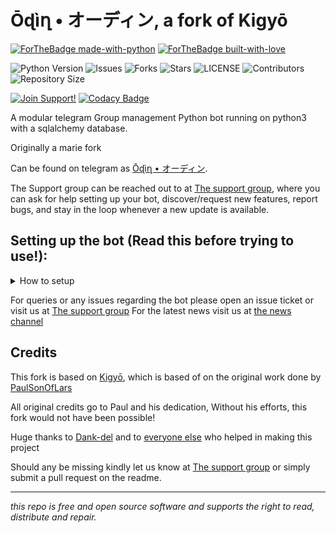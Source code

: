 #  Ōɖìղ • オーディン, a fork of Kigyō

[![ForTheBadge made-with-python](http://ForTheBadge.com/images/badges/made-with-python.svg)](https://www.python.org/)
[![ForTheBadge built-with-love](http://ForTheBadge.com/images/badges/built-with-love.svg)](https://GitHub.com/itsLuuke/) </br>


![Python Version](https://img.shields.io/badge/python-3.10-green?style=for-the-badge&logo=appveyor)
![Issues](https://img.shields.io/github/issues/OdinRobot/OdinRobot?style=for-the-badge&logo=appveyor)
![Forks](https://img.shields.io/github/forks/OdinRobot/OdinRobot?style=for-the-badge&logo=appveyor)
![Stars](https://img.shields.io/github/stars/OdinRobot/OdinRobot?style=for-the-badge&logo=appveyor)
![LICENSE](https://img.shields.io/github/license/OdinRobot/OdinRobot?style=for-the-badge&logo=appveyor)
![Contributors](https://img.shields.io/github/contributors/OdinRobot/OdinRobot?style=for-the-badge&logo=appveyor)
![Repository Size](https://img.shields.io/github/repo-size/OdinRobot/OdinRobot?style=for-the-badge&logo=appveyor) </br>


[![Join Support!](https://img.shields.io/badge/Support%20Chat-SupportGroup-red)](https://t.me/SayaBotSupport)
[![Codacy Badge](https://app.codacy.com/project/badge/Grade/cfb691a93a064d9ea753ef2b5fccf797)](https://www.codacy.com/manual/OdinRobot/OdinRobot?utm_source=github.com&amp;utm_medium=referral&amp;utm_content=OdinRobot/OdinRobot&amp;utm_campaign=Badge_Grade)


A modular telegram Group management Python bot running on python3 with a sqlalchemy database.

Originally a marie fork

Can be found on telegram as [Ōɖìղ • オーディン](https://t.me/OdinRobot).

The Support group can be reached out to at [The support group](https://t.me/SayaBotSupport), where you can ask for help setting up your bot, discover/request new features, report bugs, and stay in the loop whenever a new update is available.



## Setting up the bot (Read this before trying to use!):


<details>
  <summary>How to setup</summary>
  
- `git clone https://github.com/OdinRobot/OdinRobot`
- `cd OdinRobot`
- `cp sample_config.ini config.ini`
- *Fill in all the vars*
- `pip3 install -U -r requirements.txt`
- *And finally* `python3 -m tg_bot`

*Enjoy!*
</details>

For queries or any issues regarding the bot please open an issue ticket or visit us at [The support group](https://t.me/SayaBotSupport) 
For the latest news visit us at [the news channel](https://t.me/LukeBots) 

## Credits
This fork is based on [Kigyō](https://github.com/Dank-del/EnterpriseALRobot), which is based of on the original work done by [PaulSonOfLars](https://github.com/PaulSonOfLars)

All original credits go to Paul and his dedication, Without his efforts, this fork would not have been possible!

Huge thanks to [Dank-del](https://github.com/Dank-del) and to [everyone else](https://github.com/OdinRobot/OdinRobot/graphs/contributors) who helped in making this project

Should any be missing kindly let us know at [The support group](https://t.me/SayaBotSupport) or simply submit a pull request on the readme.


-------------------------------------------------------------------------------------
  

*this repo is free and open source software and supports the right to read, distribute and repair.*
